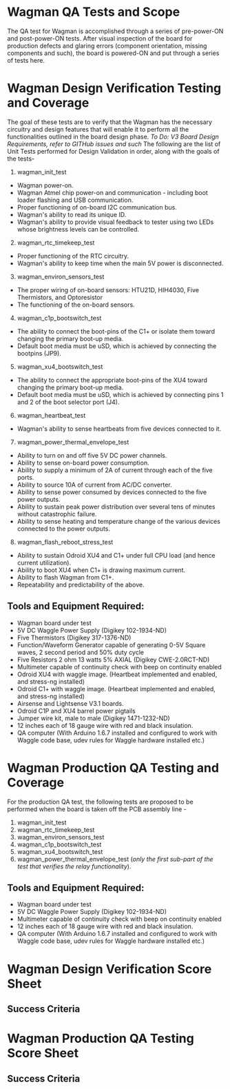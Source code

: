 
# Wagman QA Tests and Scope

The QA test for Wagman is accomplished through a series of pre-power-ON and post-power-ON tests. After
visual inspection of the board for production defects and glaring errors (component orientation, missing
components and such), the board is powered-ON and put through a series of tests here.

# Wagman Design Verification Testing and Coverage

The goal of these tests are to verify that the Wagman has the necessary circuitry and design features that
will enable it to perform all the functionalities outlined in the board design phase.
*To Do: V3 Board Design Requirements, refer to GITHub issues and such*
The following are the list of Unit Tests performed for Design Validation in order, along with the
goals of the tests- </br>

1.  wagman_init_test
  - Wagman power-on.
  - Wagman Atmel chip power-on and communication - including boot loader flashing and USB communication.
  - Proper functioning of on-board I2C communication bus.
  - Wagman's ability to read its unique ID.
  - Wagman's ability to provide visual feedback to tester using two LEDs whose brightness levels can be controlled.

2.  wagman_rtc_timekeep_test
  - Proper functioning of the RTC circuitry.
  - Wagman's ability to keep time when the main 5V power is disconnected.

3.  wagman_environ_sensors_test
  - The proper wiring of on-board sensors: HTU21D, HIH4030, Five Thermistors, and Optoresistor
  - The functioning of the on-board sensors.

4.  wagman_c1p_bootswitch_test
  - The ability to connect the boot-pins of the C1+ or isolate them toward changing the primary boot-up media.
  - Default boot media must be uSD, which is achieved by connecting the bootpins (JP9).

5.  wagman_xu4_bootswitch_test
  - The ability to connect the appropriate boot-pins of the XU4 toward changing the primary boot-up media.
  - Default boot media must be uSD, which is achieved by connecting pins 1 and 2 of the boot selector port (J4).

6.  wagman_heartbeat_test
  -  Wagman's ability to sense heartbeats from five devices connected to it.

7.  wagman_power_thermal_envelope_test
  - Ability to turn on and off five 5V DC power channels.
  - Ability to sense on-board power consumption.
  - Ability to supply a minimum of 2A of current through each of the five ports.
  - Ability to source 10A of current from AC/DC converter.
  - Ability to sense power consumed by devices connected to the five power outputs.
  - Ability to sustain peak power distribution over several tens of minutes without catastrophic failure.
  - Ability to sense heating and temperature change of the various devices connected to the power outputs.

8.  wagman_flash_reboot_stress_test
  - Ability to sustain Odroid XU4 and C1+ under full CPU load (and hence current utilization).
  - Ability to boot XU4 when C1+ is drawing maximum current.
  - Ability to flash Wagman from C1+.
  - Repeatability and predictability of the above.

## Tools and Equipment Required:
*   Wagman board under test
*   5V DC Waggle Power Supply (Digikey 102-1934-ND)
*   Five Thermistors (Digikey 317-1376-ND)
*   Function/Waveform Generator capable of generating 0-5V Square waves, 2 second period and 50% duty cycle
*   Five Resistors 2 ohm 13 watts 5% AXIAL (Digikey CWE-2.0RCT-ND)
*   Multimeter capable of continuity check with beep on continuity enabled
*   Odroid XU4 with waggle image. (Heartbeat implemented and enabled, and stress-ng installed)
*   Odroid C1+ with waggle image. (Heartbeat implemented and enabled, and stress-ng installed)
*   Airsense and Lightsense V3.1 boards.
*   Odroid C1P and XU4 barrel power pigtails
*   Jumper wire kit, male to male (Digikey 1471-1232-ND)
*   12 inches each of 18 gauge wire with red and black insulation.
*   QA computer (With Arduino 1.6.7 installed and configured to work with Waggle code base, udev rules for Waggle hardware installed etc.)

# Wagman Production QA Testing and Coverage

For the production QA test, the following tests are proposed to be performed when the board is
taken off the PCB assembly line -</br>

1.  wagman_init_test
2.  wagman_rtc_timekeep_test
3.  wagman_environ_sensors_test
4.  wagman_c1p_bootswitch_test
5.  wagman_xu4_bootswitch_test
6.  wagman_power_thermal_envelope_test (*only the first sub-part of the test that verifies the relay functionality*).

## Tools and Equipment Required:
*   Wagman board under test
*   5V DC Waggle Power Supply (Digikey 102-1934-ND)
*   Multimeter capable of continuity check with beep on continuity enabled
*   12 inches each of 18 gauge wire with red and black insulation.
*   QA computer (With Arduino 1.6.7 installed and configured to work with Waggle code base, udev rules for Waggle hardware installed etc.)


# Wagman Design Verification Score Sheet

## Success Criteria

# Wagman Production QA Testing Score Sheet

## Success Criteria
